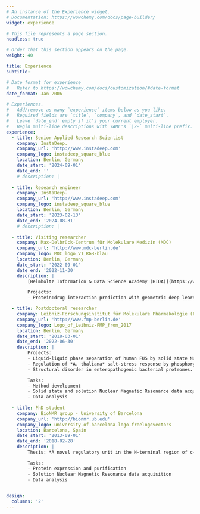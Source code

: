 ```yaml
---
# An instance of the Experience widget.
# Documentation: https://wowchemy.com/docs/page-builder/
widget: experience

# This file represents a page section.
headless: true

# Order that this section appears on the page.
weight: 40

title: Experience
subtitle:

# Date format for experience
#   Refer to https://wowchemy.com/docs/customization/#date-format
date_format: Jan 2006

# Experiences.
#   Add/remove as many `experience` items below as you like.
#   Required fields are `title`, `company`, and `date_start`.
#   Leave `date_end` empty if it's your current employer.
#   Begin multi-line descriptions with YAML's `|2-` multi-line prefix.
experience:
  - title: Senior Applied Research Scientist
    company: InstaDeep.
    company_url: 'http://www.instadeep.com'
    company_logo: instadeep_square_blue
    location: Berlin, Germany
    date_start: '2024-09-01'
    date_end: ''
    # description: |
    
  - title: Research engineer
    company: InstaDeep.
    company_url: 'http://www.instadeep.com'
    company_logo: instadeep_square_blue
    location: Berlin, Germany
    date_start: '2023-02-13'
    date_end: '2024-08-31'
    # description: |

  - title: Visiting researcher
    company: Max-Delbrück-Centrum für Molekulare Medizin (MDC)
    company_url: 'http://www.mdc-berlin.de'
    company_logo: MDC_logo_V1_RGB-blau
    location: Berlin, Germany
    date_start: '2022-09-01'
    date_end: '2022-11-30'
    description: |
        [Helmholtz Information & Data Science Academy (HIDA)](https://www.helmholtz-hida.de/) grantee at the MDC Bioinformatics unit.

        Projects:
        - Protein:drug interaction prediction with geometric deep learning and protein language models.

  - title: Postdoctoral researcher
    company: Leibniz-Forschungsinstitut für Molekulare Pharmakologie (FMP-Berlin)
    company_url: 'http://www.fmp-berlin.de'
    company_logo: Logo_of_Leibniz-FMP_from_2017
    location: Berlin, Germany
    date_start: '2018-03-01'
    date_end: '2022-06-30'
    description: |
        Projects:
        - Liquid-liquid phase separation of human FUS by solid state Nuclear Magnetic Resonance 
        - Regulation of *A. thaliana* salt-stress response by phosphorylation of protein CC1
        - Structural disorder in enteropathogenic bacterial proteomes.

        Tasks:
        - Method development
        - Solid state and solution Nuclear Magnetic Resonance data acquisition
        - Data analysis
        
  - title: PhD student
    company: BioNMR group - University of Barcelona
    company_url: 'http://bionmr.ub.edu'
    company_logo: university-of-barcelona-logo-freelogovectors
    location: Barcelona, Spain
    date_start: '2013-09-01'
    date_end: '2018-02-28'
    description: | 
        Thesis: *A novel regulatory unit in the N-terminal region of c-src*.

        Tasks:
        - Protein expression and purification
        - Solution Nuclear Magnetic Resonance data acquisition
        - Data analysis
    

design:
  columns: '2'
---
```

